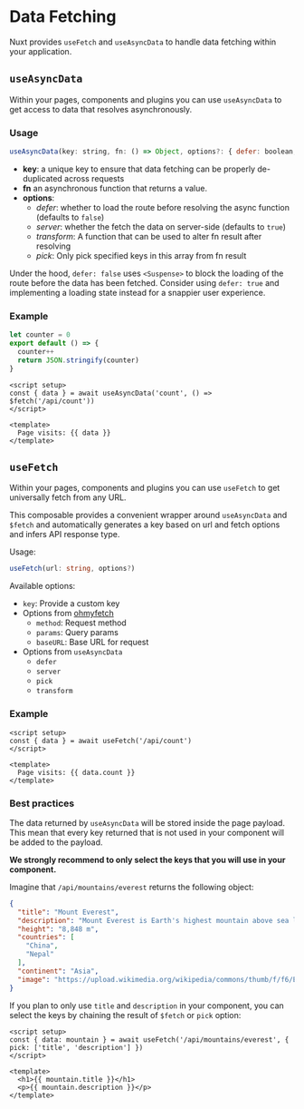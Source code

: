 # Data Fetching

Nuxt provides `useFetch` and `useAsyncData` to handle data fetching within your application.

## `useAsyncData`

Within your pages, components and plugins you can use `useAsyncData` to get access to data that resolves asynchronously.

### Usage

```js
useAsyncData(key: string, fn: () => Object, options?: { defer: boolean, server: boolean })
```

* **key**: a unique key to ensure that data fetching can be properly de-duplicated across requests
* **fn** an asynchronous function that returns a value.
* **options**:
  - _defer_: whether to load the route before resolving the async function (defaults to `false`)
  - _server_: whether the fetch the data on server-side (defaults to `true`)
  - _transform_: A function that can be used to alter fn result after resolving
  - _pick_: Only pick specified keys in this array from fn result

Under the hood, `defer: false` uses `<Suspense>` to block the loading of the route before the data has been fetched. Consider using `defer: true` and implementing a loading state instead for a snappier user experience.

### Example

```js [server/api/count.ts]
let counter = 0
export default () => {
  counter++
  return JSON.stringify(counter)
}
```

```vue [app.vue]
<script setup>
const { data } = await useAsyncData('count', () => $fetch('/api/count'))
</script>

<template>
  Page visits: {{ data }}
</template>
```

## `useFetch`

Within your pages, components and plugins you can use `useFetch` to get universally fetch from any URL.

This composable provides a convenient wrapper around `useAsyncData` and `$fetch` and automatically generates a key based on url and fetch options and infers API response type.

Usage:

```ts
useFetch(url: string, options?)
```

Available options:
- `key`: Provide a custom key
- Options from [ohmyfetch](https://github.com/unjs/ohmyfetch)
  - `method`: Request method
  - `params`: Query params
  - `baseURL`: Base URL for request
- Options from `useAsyncData`
  - `defer`
  - `server`
  - `pick`
  - `transform`

### Example

```vue [app.vue]
<script setup>
const { data } = await useFetch('/api/count')
</script>

<template>
  Page visits: {{ data.count }}
</template>
```

### Best practices

The data returned by `useAsyncData` will be stored inside the page payload. This mean that every key returned that is not used in your component will be added to the payload.

**We strongly recommend to only select the keys that you will use in your component.**

Imagine that `/api/mountains/everest` returns the following object:

```json
{
  "title": "Mount Everest",
  "description": "Mount Everest is Earth's highest mountain above sea level, located in the Mahalangur Himal sub-range of the Himalayas. The China–Nepal border runs across its summit point",
  "height": "8,848 m",
  "countries": [
    "China",
    "Nepal"
  ],
  "continent": "Asia",
  "image": "https://upload.wikimedia.org/wikipedia/commons/thumb/f/f6/Everest_kalapatthar.jpg/600px-Everest_kalapatthar.jpg"
}
```

If you plan to only use `title` and `description` in your component, you can select the keys by chaining the result of `$fetch` or `pick` option:

```vue
<script setup>
const { data: mountain } = await useFetch('/api/mountains/everest', { pick: ['title', 'description'] })
</script>

<template>
  <h1>{{ mountain.title }}</h1>
  <p>{{ mountain.description }}</p>
</template>
```

